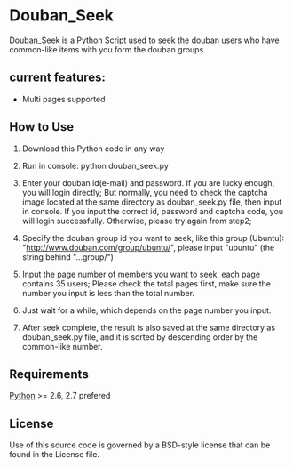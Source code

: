 Douban_Seek
===========

Douban_Seek is a Python Script used to seek the douban users who have 
common-like items with you form the douban groups.


current features:
---------------
  - Multi pages supported

  

How to Use
---------------

1. Download this Python code in any way

2. Run in console:
	python douban_seek.py

3. Enter your douban id(e-mail) and password.
If you are lucky enough, you will login directly;
But normally, you need to check the captcha image 
located at the same directory as douban_seek.py file, 
then input in console.
If you input the correct id, password and captcha code,
you will login successfully. Otherwise, please try again from 
step2;

4. Specify the douban group id you want to seek, like this group (Ubuntu):
"http://www.douban.com/group/ubuntu/", please input "ubuntu" 
(the string behind "...group/")

5. Input the page number of members you want to seek, each page 
contains 35 users; Please check the total pages first, make sure 
the number you input is less than the total number.

6. Just wait for a while, which depends on the page number you input.

7. After seek complete, the result is also saved at the same directory 
as douban_seek.py file, and it is sorted by descending order by the 
common-like number.


Requirements
------------
[Python](http://python.org/download/releases/) >= 2.6, 2.7 prefered


License
------------
Use of this source code is governed by a BSD-style
license that can be found in the License file.
